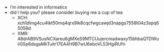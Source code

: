 - I’m interested in informatics
- did I help you? please consider buying me a cup of tea
  - XCH: xch1dlmg4cu4tkt50mq4qrx9lk8cqcfwgcawjd3napgs7558t04z3spq65058d
  - XMR: 48drAB9VSusNCXareu6gMXeS9MTCUujercmadwaxy15bhbaQTDWuiiG5p6dxgaMkTuitr17EA4H9B7wU6eboVL53HgiRUfn
